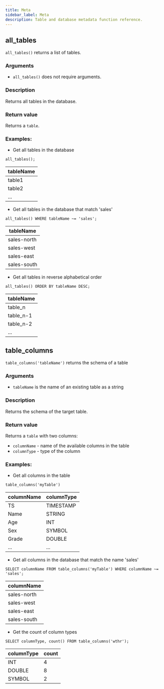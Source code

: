 ```yaml
---
title: Meta
sidebar_label: Meta
description: Table and database metadata function reference.
---
```


## all_tables

`all_tables()` returns a list of tables.

### Arguments

- `all_tables()` does not require arguments.

### Description

Returns all tables in the database.

### Return value

Returns a `table`.

### Examples:

- Get all tables in the database

```questdb-sql
all_tables();
```

| tableName |
| --------- |
| table1    |
| table2    |
| ...       |

- Get all tables in the database that match 'sales'

```questdb-sql
all_tables() WHERE tableName ~= 'sales';
```

| tableName   |
| ----------- |
| sales-north |
| sales-west  |
| sales-east  |
| sales-south |

- Get all tables in reverse alphabetical order

```questdb-sql
all_tables() ORDER BY tableName DESC;
```

| tableName |
| --------- |
| table_n   |
| table_n-1 |
| table_n-2 |
| ...       |

## table_columns

`table_columns('tableName')` returns the schema of a table

### Arguments

- `tableName` is the name of an existing table as a string

### Description

Returns the schema of the target table.

### Return value

Returns a `table` with two columns:

- `columnName` - name of the available columns in the table
- `columnType` - type of the column

### Examples:

- Get all columns in the table

```questdb-sql
table_columns('myTable')
```

| columnName | columnType |
| ---------- | ---------- |
| TS         | TIMESTAMP  |
| Name       | STRING     |
| Age        | INT        |
| Sex        | SYMBOL     |
| Grade      | DOUBLE     |
| ...        | ...        |

- Get all columns in the database that match the name 'sales'

```questdb-sql
SELECT columnName FROM table_columns('myTable') WHERE columnName ~= 'sales';
```

| columnName  |
| ----------- |
| sales-north |
| sales-west  |
| sales-east  |
| sales-south |

- Get the count of column types

```questdb-sql
SELECT columnType, count() FROM table_columns('wthr');
```

| columnType | count |
| ---------- | ----- |
| INT        | 4     |
| DOUBLE     | 8     |
| SYMBOL     | 2     |
